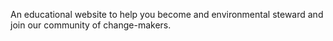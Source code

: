 An educational website to help you become and environmental steward and join our community of change-makers. 
